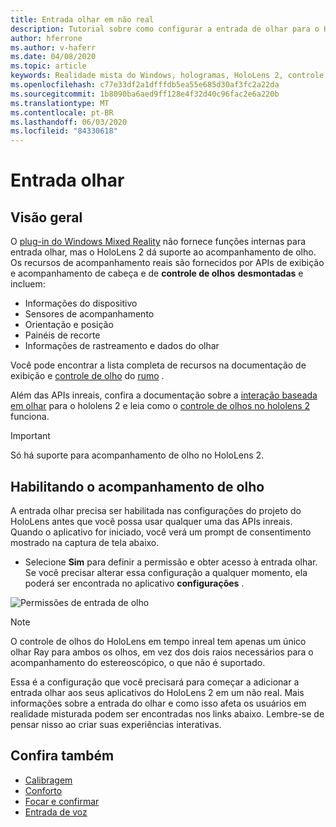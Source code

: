 ```yaml
---
title: Entrada olhar em não real
description: Tutorial sobre como configurar a entrada de olhar para o HoloLens e o mecanismo inreal
author: hferrone
ms.author: v-haferr
ms.date: 04/08/2020
ms.topic: article
keywords: Realidade mista do Windows, hologramas, HoloLens 2, controle de olho, entrada olhar, tela de montagem de cabeça, mecanismo inreal
ms.openlocfilehash: c77e33df2a1dfffdb5ea55e685d30af3fc2a22da
ms.sourcegitcommit: 1b8090ba6aed9ff128e4f32d40c96fac2e6a220b
ms.translationtype: MT
ms.contentlocale: pt-BR
ms.lasthandoff: 06/03/2020
ms.locfileid: "84330618"
---
```

# <a name="gaze-input"></a>Entrada olhar

## <a name="overview"></a>Visão geral

O [plug-in do Windows Mixed Reality](https://docs.unrealengine.com/Platforms/VR/WMR/index.html) não fornece funções internas para entrada olhar, mas o HoloLens 2 dá suporte ao acompanhamento de olho. Os recursos de acompanhamento reais são fornecidos por APIs de exibição e acompanhamento de cabeça e de **controle de olhos** **desmontadas** e incluem:

- Informações do dispositivo
- Sensores de acompanhamento
- Orientação e posição
- Painéis de recorte
- Informações de rastreamento e dados do olhar

Você pode encontrar a lista completa de recursos na documentação de exibição e [controle de olho](https://docs.unrealengine.com/BlueprintAPI/EyeTracking/index.html) do [rumo](https://docs.unrealengine.com/BlueprintAPI/Input/HeadMountedDisplay/index.html) . 

Além das APIs inreais, confira a documentação sobre a [interação baseada em olhar](eye-gaze-interaction.md) para o hololens 2 e leia como o [controle de olhos no hololens 2](https://docs.microsoft.com/windows/mixed-reality/eye-tracking) funciona.

> [!IMPORTANT]
> Só há suporte para acompanhamento de olho no HoloLens 2. 

## <a name="enabling-eye-tracking"></a>Habilitando o acompanhamento de olho
A entrada olhar precisa ser habilitada nas configurações do projeto do HoloLens antes que você possa usar qualquer uma das APIs inreais. Quando o aplicativo for iniciado, você verá um prompt de consentimento mostrado na captura de tela abaixo.

- Selecione **Sim** para definir a permissão e obter acesso à entrada olhar. Se você precisar alterar essa configuração a qualquer momento, ela poderá ser encontrada no aplicativo **configurações** .

![Permissões de entrada de olho](images/unreal/eye-input-permissions.png)

> [!NOTE] 
> O controle de olhos do HoloLens em tempo inreal tem apenas um único olhar Ray para ambos os olhos, em vez dos dois raios necessários para o acompanhamento do estereoscópico, o que não é suportado.

Essa é a configuração que você precisará para começar a adicionar a entrada olhar aos seus aplicativos do HoloLens 2 em um não real. Mais informações sobre a entrada do olhar e como isso afeta os usuários em realidade misturada podem ser encontradas nos links abaixo. Lembre-se de pensar nisso ao criar suas experiências interativas. 

## <a name="see-also"></a>Confira também
* [Calibragem](calibration.md)
* [Conforto](comfort.md)
* [Focar e confirmar](gaze-and-commit.md)
* [Entrada de voz](voice-design.md)
